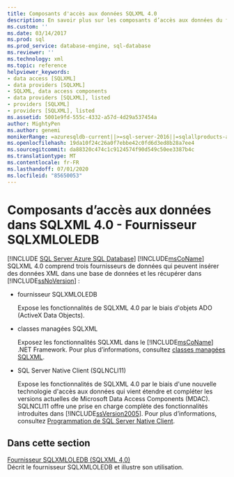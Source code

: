 ```yaml
---
title: Composants d'accès aux données SQLXML 4.0
description: En savoir plus sur les composants d’accès aux données du fournisseur SQLXML 4,0-SQLXMLOLEDB, des classes managées SQLXML et des SQL Server Native Client (SQLNCLI11).
ms.custom: ''
ms.date: 03/14/2017
ms.prod: sql
ms.prod_service: database-engine, sql-database
ms.reviewer: ''
ms.technology: xml
ms.topic: reference
helpviewer_keywords:
- data access [SQLXML]
- data providers [SQLXML]
- SQLXML, data access components
- data providers [SQLXML], listed
- providers [SQLXML]
- providers [SQLXML], listed
ms.assetid: 5001e9fd-555c-4332-a57d-4d29a537454a
author: MightyPen
ms.author: genemi
monikerRange: =azuresqldb-current||>=sql-server-2016||=sqlallproducts-allversions||>=sql-server-linux-2017||=azuresqldb-mi-current
ms.openlocfilehash: 19da10f24c26a0f7ebbe42c0fd6d3ed8b28a7ee4
ms.sourcegitcommit: da88320c474c1c9124574f90d549c50ee3387b4c
ms.translationtype: MT
ms.contentlocale: fr-FR
ms.lasthandoff: 07/01/2020
ms.locfileid: "85650053"
---
```

# <a name="sqlxml-40-data-access-components---sqlxmloledb-provider"></a>Composants d’accès aux données dans SQLXML 4.0 - Fournisseur SQLXMLOLEDB
[!INCLUDE [SQL Server Azure SQL Database](../../../includes/applies-to-version/sql-asdb.md)]
  [!INCLUDE[msCoName](../../../includes/msconame-md.md)] SQLXML 4.0 comprend trois fournisseurs de données qui peuvent insérer des données XML dans une base de données et les récupérer dans [!INCLUDE[ssNoVersion](../../../includes/ssnoversion-md.md)] :  
  
-   fournisseur SQLXMLOLEDB  
  
     Expose les fonctionnalités de SQLXML 4.0 par le biais d'objets ADO (ActiveX Data Objects).  
  
-   classes managées SQLXML  
  
     Exposez les fonctionnalités SQLXML dans le  [!INCLUDE[msCoName](../../../includes/msconame-md.md)] .NET Framework. Pour plus d’informations, consultez [classes managées SQLXML](../../../relational-databases/sqlxml-annotated-xsd-schemas-xpath-queries/net-framework-classes/sqlxml-4-0-net-framework-support-managed-classes.md).  
  
-   SQL Server Native Client (SQLNCLI11)  
  
     Expose les fonctionnalités de SQLXML 4.0 par le biais d'une nouvelle technologie d'accès aux données qui vient étendre et compléter les versions actuelles de Microsoft Data Access Components (MDAC). SQLNCLI11 offre une prise en charge complète des fonctionnalités introduites dans [!INCLUDE[ssVersion2005](../../../includes/ssversion2005-md.md)]. Pour plus d’informations, consultez [Programmation de SQL Server Native Client](../../../relational-databases/native-client/sql-server-native-client-programming.md).  
  
## <a name="in-this-section"></a>Dans cette section  
 [Fournisseur SQLXMLOLEDB &#40;SQLXML 4,0&#41;](https://msdn.microsoft.com/library/fc489682-690a-4bb0-b5ac-237d376dc110)  
 Décrit le fournisseur SQLXMLOLEDB et illustre son utilisation.  
  
  
